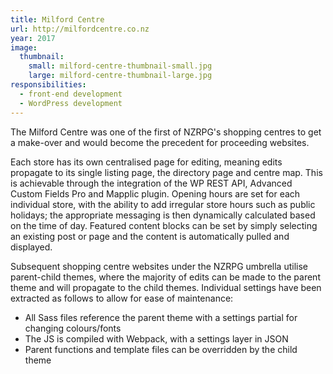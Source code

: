 ```yaml
---
title: Milford Centre
url: http://milfordcentre.co.nz
year: 2017
image:
  thumbnail:
    small: milford-centre-thumbnail-small.jpg
    large: milford-centre-thumbnail-large.jpg
responsibilities:
  - front-end development
  - WordPress development
---
```


The Milford Centre was one of the first of NZRPG's shopping centres to get a make-over and would become the precedent for proceeding websites.

Each store has its own centralised page for editing, meaning edits propagate to its single listing page, the directory page and centre map. This is achievable through the integration of the WP REST API, Advanced Custom Fields Pro and Mapplic plugin. Opening hours are set for each individual store, with the ability to add irregular store hours such as public holidays; the appropriate messaging is then dynamically calculated based on the time of day. Featured content blocks can be set by simply selecting an existing post or page and the content is automatically pulled and displayed.

Subsequent shopping centre websites under the NZRPG umbrella utilise parent-child themes, where the majority of edits can be made to the parent theme and will propagate to the child themes. Individual settings have been extracted as follows to allow for ease of maintenance:

* All Sass files reference the parent theme with a settings partial for changing colours/fonts
* The JS is compiled with Webpack, with a settings layer in JSON
* Parent functions and template files can be overridden by the child theme